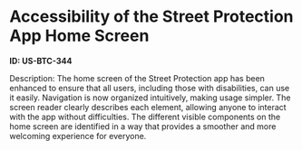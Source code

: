 # Accessibility of the Street Protection App Home Screen

**ID: US-BTC-344**

Description: The home screen of the Street Protection app has been enhanced to ensure that all users, including those with disabilities, can use it easily. Navigation is now organized intuitively, making usage simpler. The screen reader clearly describes each element, allowing anyone to interact with the app without difficulties. The different visible components on the home screen are identified in a way that provides a smoother and more welcoming experience for everyone.